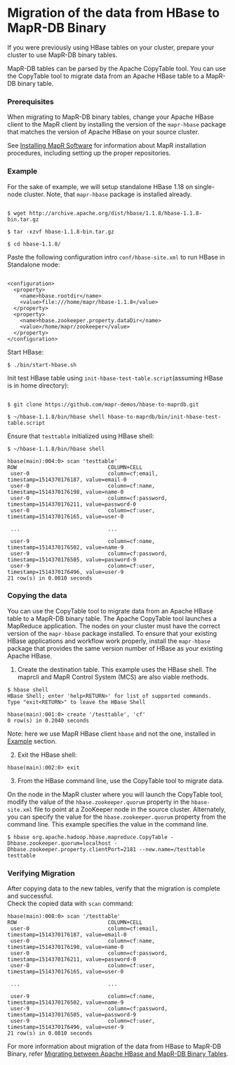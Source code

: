 # Migration of the data from HBase to MapR-DB Binary

If you were previously using HBase tables on your cluster, prepare your cluster to use MapR-DB binary tables.

MapR-DB tables can be parsed by the Apache CopyTable tool. You can use the CopyTable tool to migrate data from an Apache 
HBase table to a MapR-DB binary table.

### Prerequisites

When migrating to MapR-DB binary tables, change your Apache HBase client to the MapR client by installing the version of 
the `mapr-hbase` package that matches the version of Apache HBase on your source cluster.

See [Installing MapR Software](https://maprdocs.mapr.com/60/AdvancedInstallation/InstallingMapRSoftware.html) for 
information about MapR installation procedures, including setting up the proper repositories.

### Example

For the sake of example, we will setup standalone HBase 1.18 on single-node cluster. Note, that `mapr-hbase` package is 
installed already.

```

$ wget http://archive.apache.org/dist/hbase/1.1.8/hbase-1.1.8-bin.tar.gz

$ tar -xzvf hbase-1.1.8-bin.tar.gz

$ cd hbase-1.1.8/

```

Paste the following configuration intro `conf/hbase-site.xml` to run HBase in Standalone mode:
```

<configuration>
  <property>
    <name>hbase.rootdir</name>
    <value>file:///home/mapr/hbase-1.1.8</value>
  </property>
  <property>
    <name>hbase.zookeeper.property.dataDir</name>
    <value>/home/mapr/zookeeper</value>
  </property>
</configuration>

```

Start HBase:
```
$ ./bin/start-hbase.sh
```

Init test HBase table using `init-hbase-test-table.script`(assuming HBase is in home directory):
```

$ git clone https://github.com/mapr-demos/hbase-to-maprdb.git

$ ~/hbase-1.1.8/bin/hbase shell hbase-to-maprdb/bin/init-hbase-test-table.script

```

Ensure that `testtable` initialized using HBase shell:
```
$ ~/hbase-1.1.8/bin/hbase shell

hbase(main):004:0> scan 'testtable'
ROW                             COLUMN+CELL                                                                               
 user-0                         column=cf:email, timestamp=1514370176187, value=email-0                                   
 user-0                         column=cf:name, timestamp=1514370176198, value=name-0                                     
 user-0                         column=cf:password, timestamp=1514370176211, value=password-0                             
 user-0                         column=cf:user, timestamp=1514370176165, value=user-0  
 
 ...                            ...

 user-9                         column=cf:name, timestamp=1514370176502, value=name-9                                     
 user-9                         column=cf:password, timestamp=1514370176505, value=password-9                             
 user-9                         column=cf:user, timestamp=1514370176496, value=user-9                                     
21 row(s) in 0.0810 seconds

```

### Copying the data

You can use the CopyTable tool to migrate data from an Apache HBase table to a MapR-DB binary table. The Apache 
CopyTable tool launches a MapReduce application. The nodes on your cluster must have the correct version of the 
`mapr-hbase` package installed. To ensure that your existing HBase applications and workflow work properly, install 
the `mapr-hbase` package that provides the same version number of HBase as your existing Apache HBase.

1. Create the destination table. This example uses the HBase shell. The maprcli and MapR Control System (MCS) are also viable methods.


```
$ hbase shell
HBase Shell; enter 'help<RETURN>' for list of supported commands.
Type "exit<RETURN>" to leave the HBase Shell

hbase(main):001:0> create '/testtable', 'cf'
0 row(s) in 0.2040 seconds

```

Note: here we use MapR HBase client `hbase` and not the one, installed in [Example](#example) section.

2. Exit the HBase shell:

```
hbase(main):002:0> exit

```

3. From the HBase command line, use the CopyTable tool to migrate data.

On the node in the MapR cluster where you will launch the CopyTable tool, modify the value of the 
`hbase.zookeeper.quorum` property in the `hbase-site.xml` file to point at a ZooKeeper node in the source cluster. 
Alternately, you can specify the value for the `hbase.zookeeper.quorum` property from the command line. 
This example specifies the value in the command line.

```
$ hbase org.apache.hadoop.hbase.mapreduce.CopyTable -Dhbase.zookeeper.quorum=localhost -Dhbase.zookeeper.property.clientPort=2181 --new.name=/testtable testtable

```

### Verifying Migration

After copying data to the new tables, verify that the migration is complete and successful.  
Check the copied data with `scan` command:

```
hbase(main):008:0> scan '/testtable'
ROW                             COLUMN+CELL                                                                               
 user-0                         column=cf:email, timestamp=1514370176187, value=email-0                                   
 user-0                         column=cf:name, timestamp=1514370176198, value=name-0                                     
 user-0                         column=cf:password, timestamp=1514370176211, value=password-0                             
 user-0                         column=cf:user, timestamp=1514370176165, value=user-0  
 
 ...                            ...

 user-9                         column=cf:name, timestamp=1514370176502, value=name-9                                     
 user-9                         column=cf:password, timestamp=1514370176505, value=password-9                             
 user-9                         column=cf:user, timestamp=1514370176496, value=user-9                                     
21 row(s) in 0.0810 seconds
```


For more information about migration of the data from HBase to MapR-DB Binary, refer 
[Migrating between Apache HBase and MapR-DB Binary Tables](https://maprdocs.mapr.com/60/MapR-DB/MigratingBetweenApacheHBaseandMapRDB.html).